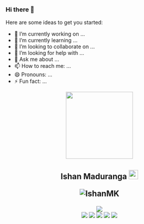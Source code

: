 ### Hi there 👋

Here are some ideas to get you started:

- 🔭 I’m currently working on ...
- 🌱 I’m currently learning ...
- 👯 I’m looking to collaborate on ...
- 🤔 I’m looking for help with ...
- 💬 Ask me about ...
- 📫 How to reach me: ...
- 😄 Pronouns: ...
- ⚡ Fun fact: ...

<p align="center"><img src="https://i.ibb.co/CtP0k94/ezgif-4-fa886ba1bf.gif" height="180"></p>
<h2 align="center"> Ishan Maduranga <img src="https://media.giphy.com/media/hvRJCLFzcasrR4ia7z/giphy.gif" width="25px" height="25px">  

<p align="center"> <img src="https://komarev.com/ghpvc/?username=IshanMK" alt="IshanMK" /> </p>

</h2>
 <div align="center">
<img src="https://readme-typing-svg.herokuapp.com?color=fff&width=480&height=65&lines=Welcome+To+My+Profile+.+.+.+.;+.+.+.&center=true"></a>
<br>
<a href="https://twitter.com/ishan_mk"><img src="https://img.shields.io/badge/Twitter-222222?&style=flat-square&logo=twitter&logoColor=white&link=https://twitter.com/ishan_mk"></a>
<a href="https://www.instagram.com/_ishan_mk"><img src="https://img.shields.io/badge/Instagram-222222?&style=flat-square&logo=instagram&logoColor=white&link=https://www.instagram.com/_ishan_mk"></a>
<a href="https://www.facebook.com/ishan.maduranga.12935"><img src="https://img.shields.io/badge/Facebook-222222?&style=flat-square&logo=facebook&logoColor=white&link=https://www.facebook.com/ishan.maduranga.12935"></a>
<a href="https://linkedin.com/in/ishan-maduranga"><img src="https://img.shields.io/badge/-LinkedIn-222222?style=flat-square&logo=Linkedin&logoColor=white&link=https://linkedin.com/in/ishan-maduranga"></a>
<a href="mailto:ishanmaduranga271@gmail.com"><img src="https://img.shields.io/badge/-Gmail-222222?style=flat-square&logo=gmail&logoColor=white&link=mailto:ishanmaduranga271@gmail.com"></a>
<br>
<br>
</div>
